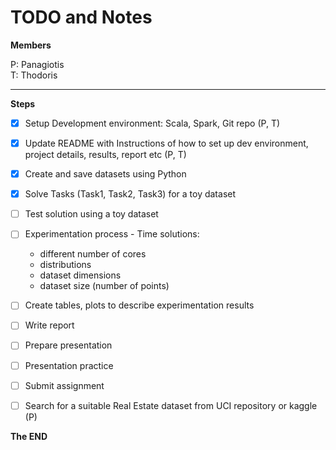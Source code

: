# TODO and Notes

**Members**   

P: Panagiotis   
T: Thodoris

---

**Steps** 

- [X] Setup Development environment: Scala, Spark, Git repo (P, T)
- [X] Update README with Instructions of how to set up dev environment, project details, results, report etc (P, T)
- [X] Create and save datasets using Python
- [X] Solve Tasks (Task1, Task2, Task3) for a toy dataset
- [ ] Test solution  using a toy dataset

- [ ] Experimentation process - Time solutions:
    - different number of cores
    - distributions 
    - dataset dimensions
    - dataset size (number of points)
    
- [ ] Create tables, plots to describe experimentation results
- [ ] Write report
- [ ] Prepare presentation
- [ ] Presentation practice
- [ ] Submit assignment

- [ ] Search for a suitable Real Estate dataset from UCI repository or kaggle (P)

**The END**